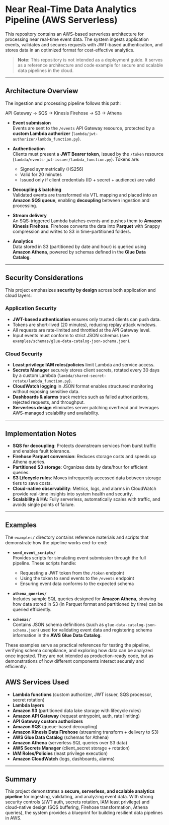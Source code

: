 # Near Real-Time Data Analytics Pipeline (AWS Serverless)

This repository contains an AWS-based serverless architecture for processing near real-time event data. The system ingests application events, validates and secures requests with JWT-based authentication, and stores data in an optimized format for cost-effective analytics.

> **Note:** This repository is not intended as a deployment guide. It serves as a reference architecture and code example for secure and scalable data pipelines in the cloud.  

---

## Architecture Overview

The ingestion and processing pipeline follows this path:

API Gateway -> SQS -> Kinesis Firehose -> S3 -> Athena

- **Event submission**  
  Events are sent to the `/events` API Gateway resource, protected by a **custom Lambda authorizer** (`lambda/jwt-authorizer/lambda_function.py`).  

- **Authentication**  
  Clients must present a **JWT Bearer token**, issued by the `/token` resource (`lambda/events-jwt-issuer/lambda_function.py`). Tokens are:
  - Signed symmetrically (HS256)  
  - Valid for 20 minutes  
  - Issued only if client credentials (ID + secret + audience) are valid  

- **Decoupling & batching**  
  Validated events are transformed via VTL mapping and placed into an **Amazon SQS queue**, enabling **decoupling** between ingestion and processing.  

- **Stream delivery**  
  An SQS-triggered Lambda batches events and pushes them to **Amazon Kinesis Firehose**. Firehose converts the data into **Parquet** with Snappy compression and writes to S3 in time-partitioned folders.  

- **Analytics**  
  Data stored in S3 (partitioned by date and hour) is queried using **Amazon Athena**, powered by schemas defined in the **Glue Data Catalog**.  

---

## Security Considerations

This project emphasizes **security by design** across both application and cloud layers:

### Application Security
- **JWT-based authentication** ensures only trusted clients can push data.  
- Tokens are short-lived (20 minutes), reducing replay attack windows.  
- All requests are rate-limited and throttled at the API Gateway level.  
- Input events must conform to strict JSON schemas (see `examples/schemas/glue-data-catalog-json-schema.json`).  

### Cloud Security
- **Least privilege IAM roles/policies** limit Lambda and service access.  
- **Secrets Manager** securely stores client secrets, rotated every 30 days by a custom Lambda (`lambda/shared-secret-rotate/lambda_function.py`).  
- **CloudWatch logging** in JSON format enables structured monitoring without exposing sensitive data.  
- **Dashboards & alarms** track metrics such as failed authorizations, rejected requests, and throughput.  
- **Serverless design** eliminates server patching overhead and leverages AWS-managed scalability and availability.  

---

## Implementation Notes

- **SQS for decoupling**: Protects downstream services from burst traffic and enables fault tolerance.  
- **Firehose Parquet conversion**: Reduces storage costs and speeds up Athena queries.  
- **Partitioned S3 storage**: Organizes data by date/hour for efficient queries.  
- **S3 Lifecycle rules**: Moves infrequently accessed data between storage tiers to save costs.
- **Cloud-native observability**: Metrics, logs, and alarms in CloudWatch provide real-time insights into system health and security.  
- **Scalability & HA**: Fully serverless, automatically scales with traffic, and avoids single points of failure.  

---

## Examples

The `examples/` directory contains reference materials and scripts that demonstrate how the pipeline works end-to-end:

- **`send_event_scripts/`**  
  Provides scripts for simulating event submission through the full pipeline. These scripts handle:
  - Requesting a JWT token from the `/token` endpoint  
  - Using the token to send events to the `/events` endpoint  
  - Ensuring event data conforms to the expected schema  

- **`athena_queries/`**  
  Includes sample SQL queries designed for **Amazon Athena**, showing how data stored in S3 (in Parquet format and partitioned by time) can be queried efficiently.  

- **`schemas/`**  
  Contains JSON schema definitions (such as `glue-data-catalog-json-schema.json`) used for validating event data and registering schema information in the **AWS Glue Data Catalog**.  

These examples serve as practical references for testing the pipeline, verifying schema compliance, and exploring how data can be analyzed once ingested. They are not intended as production-ready code, but as demonstrations of how different components interact securely and efficiently.  


## AWS Services Used

- **Lambda functions** (custom authorizer, JWT issuer, SQS processor, secret rotation)  
- **Lambda layers**  
- **Amazon S3** (partitioned data lake storage with lifecycle rules)  
- **Amazon API Gateway** (request entrypoint, auth, rate limiting)  
- **API Gateway custom authorizers**  
- **Amazon SQS** (queue-based decoupling)  
- **Amazon Kinesis Data Firehose** (streaming transform + delivery to S3)  
- **AWS Glue Data Catalog** (schemas for Athena)  
- **Amazon Athena** (serverless SQL queries over S3 data)  
- **AWS Secrets Manager** (client_secret storage + rotation)  
- **IAM Roles/Policies** (least privilege execution)  
- **Amazon CloudWatch** (logs, dashboards, alarms)  

---

## Summary

This project demonstrates a **secure, serverless, and scalable analytics pipeline** for ingesting, validating, and analyzing event data. With strong security controls (JWT auth, secrets rotation, IAM least privilege) and cloud-native design (SQS buffering, Firehose transformation, Athena queries), the system provides a blueprint for building resilient data pipelines in AWS.  


